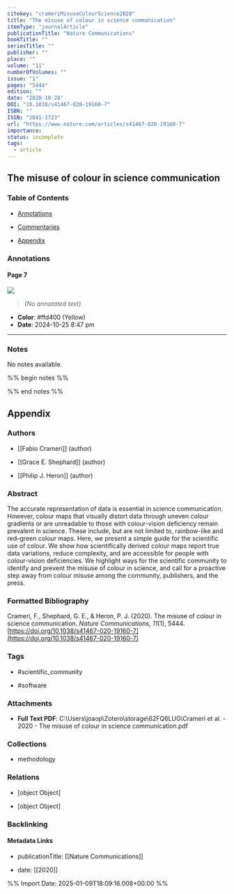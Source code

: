 ```yaml
---
citekey: "crameriMisuseColourScience2020"
title: "The misuse of colour in science communication"
itemType: "journalArticle"
publicationTitle: "Nature Communications"
bookTitle: ""
seriesTitle: ""
publisher: ""
place: ""
volume: "11"
numberOfVolumes: ""
issue: "1"
pages: "5444"
edition: ""
date: "2020-10-28"
DOI: "10.1038/s41467-020-19160-7"
ISBN: ""
ISSN: "2041-1723"
url: "https://www.nature.com/articles/s41467-020-19160-7"
importance: 
status: incomplete
tags:
  - article
---
```


## The misuse of colour in science communication

### Table of Contents

- [Annotations](#annotations)

+ [Commentaries](#commentaries)

- [Appendix](#appendix)

### Annotations




#### Page 7




![](<0 - Supplementary/images/crameriMisuseColourScience2020.md/image-7-x33-y199.png>)



> *(No annotated text)*




- **Color**: #ffd400 (Yellow)
- **Date**: 2024-10-25 8:47 pm

---





### Notes


No notes available.


%% begin notes %%

<!-- Write your personal notes here -->

%% end notes %%

## Appendix

### Authors


- [[Fabio Crameri]] (author)

- [[Grace E. Shephard]] (author)

- [[Philip J. Heron]] (author)



### Abstract

The accurate representation of data is essential in science communication. However, colour maps that visually distort data through uneven colour gradients or are unreadable to those with colour-vision deficiency remain prevalent in science. These include, but are not limited to, rainbow-like and red–green colour maps. Here, we present a simple guide for the scientific use of colour. We show how scientifically derived colour maps report true data variations, reduce complexity, and are accessible for people with colour-vision deficiencies. We highlight ways for the scientific community to identify and prevent the misuse of colour in science, and call for a proactive step away from colour misuse among the community, publishers, and the press.


### Formatted Bibliography

Crameri, F., Shephard, G. E., & Heron, P. J. (2020). The misuse of colour in science communication. _Nature Communications_, _11_(1), 5444. [https://doi.org/10.1038/s41467-020-19160-7](https://doi.org/10.1038/s41467-020-19160-7)


### Tags


- #scientific_community

- #software




### Attachments


- **Full Text PDF**: C:\Users\joaop\Zotero\storage\62FQ6LUG\Crameri et al. - 2020 - The misuse of colour in science communication.pdf




### Collections


- methodology




### Relations


- [object Object]

- [object Object]



### Backlinking


#### Metadata Links


- publicationTitle: [[Nature Communications]]




- date: [[2020]]





<!-- Any additional notes or comments -->


%% Import Date: 2025-01-09T18:09:16.008+00:00 %%
